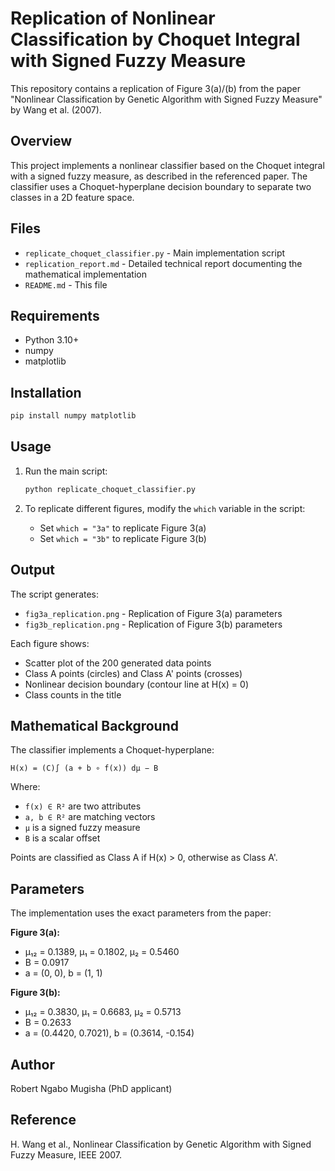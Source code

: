 # Replication of Nonlinear Classification by Choquet Integral with Signed Fuzzy Measure

This repository contains a replication of Figure 3(a)/(b) from the paper "Nonlinear Classification by Genetic Algorithm with Signed Fuzzy Measure" by Wang et al. (2007).

## Overview

This project implements a nonlinear classifier based on the Choquet integral with a signed fuzzy measure, as described in the referenced paper. The classifier uses a Choquet-hyperplane decision boundary to separate two classes in a 2D feature space.

## Files

- `replicate_choquet_classifier.py` - Main implementation script
- `replication_report.md` - Detailed technical report documenting the mathematical implementation
- `README.md` - This file

## Requirements

- Python 3.10+
- numpy
- matplotlib

## Installation

```bash
pip install numpy matplotlib
```

## Usage

1. Run the main script:
   ```bash
   python replicate_choquet_classifier.py
   ```

2. To replicate different figures, modify the `which` variable in the script:
   - Set `which = "3a"` to replicate Figure 3(a)
   - Set `which = "3b"` to replicate Figure 3(b)

## Output

The script generates:
- `fig3a_replication.png` - Replication of Figure 3(a) parameters
- `fig3b_replication.png` - Replication of Figure 3(b) parameters

Each figure shows:
- Scatter plot of the 200 generated data points
- Class A points (circles) and Class A' points (crosses)
- Nonlinear decision boundary (contour line at H(x) = 0)
- Class counts in the title

## Mathematical Background

The classifier implements a Choquet-hyperplane:
```
H(x) = (C)∫ (a + b ∘ f(x)) dμ − B
```

Where:
- `f(x) ∈ R²` are two attributes
- `a, b ∈ R²` are matching vectors
- `μ` is a signed fuzzy measure
- `B` is a scalar offset

Points are classified as Class A if H(x) > 0, otherwise as Class A'.

## Parameters

The implementation uses the exact parameters from the paper:

**Figure 3(a):**
- μ₁₂ = 0.1389, μ₁ = 0.1802, μ₂ = 0.5460
- B = 0.0917
- a = (0, 0), b = (1, 1)

**Figure 3(b):**
- μ₁₂ = 0.3830, μ₁ = 0.6683, μ₂ = 0.5713
- B = 0.2633
- a = (0.4420, 0.7021), b = (0.3614, -0.154)

## Author

Robert Ngabo Mugisha (PhD applicant)

## Reference

H. Wang et al., Nonlinear Classification by Genetic Algorithm with Signed Fuzzy Measure, IEEE 2007.
